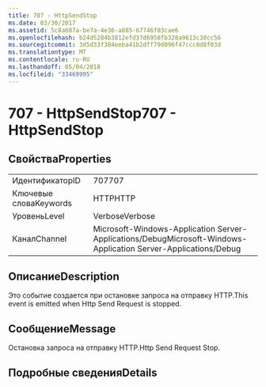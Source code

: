 ```yaml
---
title: 707 - HttpSendStop
ms.date: 03/30/2017
ms.assetid: 5c8a607a-be7a-4e36-a885-67746f03cae6
ms.openlocfilehash: b24d5284b3812efd37d6958fb328a9613c30cc56
ms.sourcegitcommit: 3d5d33f384eeba41b2dff79d096f47ccc8d8f03d
ms.translationtype: MT
ms.contentlocale: ru-RU
ms.lasthandoff: 05/04/2018
ms.locfileid: "33469995"
---
```

# <a name="707---httpsendstop"></a><span data-ttu-id="4eba4-102">707 - HttpSendStop</span><span class="sxs-lookup"><span data-stu-id="4eba4-102">707 - HttpSendStop</span></span>
## <a name="properties"></a><span data-ttu-id="4eba4-103">Свойства</span><span class="sxs-lookup"><span data-stu-id="4eba4-103">Properties</span></span>  
  
|||  
|-|-|  
|<span data-ttu-id="4eba4-104">Идентификатор</span><span class="sxs-lookup"><span data-stu-id="4eba4-104">ID</span></span>|<span data-ttu-id="4eba4-105">707</span><span class="sxs-lookup"><span data-stu-id="4eba4-105">707</span></span>|  
|<span data-ttu-id="4eba4-106">Ключевые слова</span><span class="sxs-lookup"><span data-stu-id="4eba4-106">Keywords</span></span>|<span data-ttu-id="4eba4-107">HTTP</span><span class="sxs-lookup"><span data-stu-id="4eba4-107">HTTP</span></span>|  
|<span data-ttu-id="4eba4-108">Уровень</span><span class="sxs-lookup"><span data-stu-id="4eba4-108">Level</span></span>|<span data-ttu-id="4eba4-109">Verbose</span><span class="sxs-lookup"><span data-stu-id="4eba4-109">Verbose</span></span>|  
|<span data-ttu-id="4eba4-110">Канал</span><span class="sxs-lookup"><span data-stu-id="4eba4-110">Channel</span></span>|<span data-ttu-id="4eba4-111">Microsoft-Windows-Application Server-Applications/Debug</span><span class="sxs-lookup"><span data-stu-id="4eba4-111">Microsoft-Windows-Application Server-Applications/Debug</span></span>|  
  
## <a name="description"></a><span data-ttu-id="4eba4-112">Описание</span><span class="sxs-lookup"><span data-stu-id="4eba4-112">Description</span></span>  
 <span data-ttu-id="4eba4-113">Это событие создается при остановке запроса на отправку HTTP.</span><span class="sxs-lookup"><span data-stu-id="4eba4-113">This event is emitted when Http Send Request is stopped.</span></span>  
  
## <a name="message"></a><span data-ttu-id="4eba4-114">Сообщение</span><span class="sxs-lookup"><span data-stu-id="4eba4-114">Message</span></span>  
 <span data-ttu-id="4eba4-115">Остановка запроса на отправку HTTP.</span><span class="sxs-lookup"><span data-stu-id="4eba4-115">Http Send Request Stop.</span></span>  
  
## <a name="details"></a><span data-ttu-id="4eba4-116">Подробные сведения</span><span class="sxs-lookup"><span data-stu-id="4eba4-116">Details</span></span>
